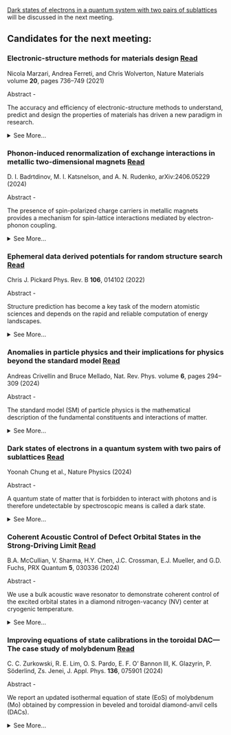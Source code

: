 [Dark states of electrons in a quantum system with two pairs of sublattices](https://www.nature.com/articles/s41567-024-02586-x) will be discussed in the next meeting.

## Candidates for the next meeting:

### Electronic-structure methods for materials design [Read](https://www.nature.com/articles/s41563-021-01013c-3)
Nicola Marzari, Andrea Ferreti, and Chris Wolverton, Nature Materials volume **20**, pages 736–749 (2021)

Abstract -

The accuracy and efficiency of electronic-structure methods to understand, predict and design the properties of materials has driven a new paradigm in research.
<details>
<summary>See More...</summary>

Simulations can greatly accelerate the identification, characterization and optimization of materials, with this acceleration driven by continuous progress in theory, algorithms and hardware, and by adaptation of concepts and tools from computer science. Nevertheless, the capability to identify and characterize materials relies on the predictive accuracy of the underlying physical descriptions, and on the ability to capture the complexity of realistic systems. We provide here an overview of electronic-structure methods, of their application to the prediction of materials properties, and of the different strategies employed towards the broader goals of materials design and discovery.
</details>

### Phonon-induced renormalization of exchange interactions in metallic two-dimensional magnets [Read](https://arxiv.org/abs/2406.05229)
D. I. Badrtdinov, M. I. Katsnelson, and A. N. Rudenko, arXiv:2406.05229 (2024)

Abstract - 

The presence of spin-polarized charge carriers in metallic magnets provides a mechanism for spin-lattice interactions mediated by electron-phonon coupling.

<details>
<summary>See More...</summary>
Here, we present a theory of this mechanism used to estimate its effect on the exchange interactions in 2D magnets. Starting from a square lattice model at half filling, we show that the presence of electron-phonon coupling with equilibrium phonon distribution leads to a notable suppression of exchange interactions with temperature. We then apply our approach to the prototypical 2D metallic ferromagnet, Fe3GeTe2, with moderate electron-phonon coupling. We find that the exchange interactions undergo a renormalization, leading to a softening of the magnon modes, and suppression of the Curie temperature by ∼10\%. We expect that this effect can be further enhanced in systems with strong electron-phonon coupling, as well as for non-equilibrium distribution of phonons induced by strong laser fields or charge currents.
</details>

### Ephemeral data derived potentials for random structure search [Read](https://journals.aps.org/prb/abstract/10.1103/PhysRevB.106.014102)

Chris J. Pickard Phys. Rev. B **106**, 014102 (2022)

Abstract - 

Structure prediction has become a key task of the modern atomistic sciences and depends on the rapid and reliable computation of energy landscapes. 
<details>
<summary>See More...</summary>
First-principles density functional based calculations are highly reliable, faithfully describing entire energy landscapes. They are, however, computationally intensive and slow compared to interatomic potentials. Great progress has been made in the development of machine learning, or data derived, potentials, which promise to describe entire energy landscapes at first-principles quality. Compared to first-principles approaches, their preparation can be time consuming and delay searching. Ab initio random structure searching (AIRSS) is a straightforward and powerful approach to structure prediction, based on the stochastic generation of sensible initial structures and their repeated local optimization. Here, a scheme, compatible with AIRSS, for the rapid construction of disposable, or ephemeral, data derived potentials (EDDPs) is described. These potentials are constructed using a homogeneous, separable many-body environment vector and iterative neural network fits, sparsely combined through non-negative least squares. The approach is first tested on methane, boron nitride, elemental boron, and urea. In the case of boron, an EDDP generated using data from small unit cells is used to rediscover the complex 𝛾-boron structure without recourse to symmetry or fragments. Finally, an EDDP generated for silane (```math $SiH_4$```) at 500 GPa enables the discovery of an extremely complex, dense structure which significantly modifies silane's high pressure phase diagram. This has implications for the theoretical exploration for high temperature superconductivity in dense hydrides, which have so far largely depended on searches in smaller unit cells.
</details>

### Anomalies in particle physics and their implications for physics beyond the standard model [Read](https://www.nature.com/articles/s42254-024-00703-6)

Andreas Crivellin and Bruce Mellado, Nat. Rev. Phys. volume **6**, pages 294–309 (2024)

Abstract - 

The standard model (SM) of particle physics is the mathematical description of the fundamental constituents and interactions of matter. 
<details>
<summary>See More...</summary>
Its last missing particle, the Higgs boson, was observed in 2012. However, there are several phenomena that the SM cannot account for (such as dark-matter particles, or non-vanishing neutrino masses), neither does it describe gravity. There must be more to discover, to extend the SM into a full description of nature. Here we review the hints of new physics, called anomalies, that are seen for various interactions as discrepancies between standard-model predictions and experimental measurements. We consider both direct high-energy searches for new particles at the Large Hadron Collider at CERN and indirect low-energy precision experiments. These anomalies span an energy scale of more than four orders of magnitude: from the mass of the proton, to the electroweak scale (approximately the mass of the Higgs boson), to the teraelectronvolt scale, which is the highest scale directly accessible at the Large Hadron Collider. We discuss the experimental and theoretical status of various anomalies and summarize possible explanations in terms of new particles and new interactions as well as discovery prospects. We suggest, in particular, that new additional Higgs bosons and so-called leptoquarks are promising candidates for extending the standard model.
</details>

### Dark states of electrons in a quantum system with two pairs of sublattices [Read](https://www.nature.com/articles/s41567-024-02586-x)

Yoonah Chung et al., Nature Physics (2024)

Abstract -

A quantum state of matter that is forbidden to interact with photons and is therefore undetectable by spectroscopic means is called a dark state. 
<details>
<summary>See More...</summary>
This basic concept can be applied to condensed matter where it suggests that a whole band of quantum states could be undetectable across a full Brillouin zone. Here we report the discovery of such condensed-matter dark states in palladium diselenide as a model system that has two pairs of sublattices in the primitive cell. By using angle-resolved photoemission spectroscopy, we find valence bands that are practically unobservable over the whole Brillouin zone at any photon energy, polarization and scattering plane. Our model shows that two pairs of sublattices located at half-translation positions and related by multiple glide-mirror symmetries make their relative quantum phases polarized into only four kinds, three of which become dark due to double destructive interference. This mechanism is generic to other systems with two pairs of sublattices, and we show how the phenomena observed in cuprates, lead halide perovskites and density wave systems can be resolved by the mechanism of dark states. Our results suggest that the sublattice degree of freedom, which has been overlooked so far, should be considered in the study of correlated phenomena and optoelectronic characteristics.
</details>

### Coherent Acoustic Control of Defect Orbital States in the Strong-Driving Limit [Read](https://journals.aps.org/prxquantum/abstract/10.1103/PRXQuantum.5.030336)

B.A. McCullian, V. Sharma, H.Y. Chen, J.C. Crossman, E.J. Mueller, and G.D. Fuchs, PRX Quantum **5**, 030336 (2024)

Abstract - 

We use a bulk acoustic wave resonator to demonstrate coherent control of the excited orbital states in a diamond nitrogen-vacancy (NV) center at cryogenic temperature. 
<details>
<summary>See More...</summary>
Coherent quantum control is an essential tool for understanding and mitigating decoherence. Moreover, characterizing and controlling orbital states is a central challenge for quantum networking, where optical coherence is tied to orbital coherence. We study resonant multiphonon orbital Rabi oscillations in both the frequency and time domain, extracting the strength of the orbital-phonon interactions and the coherence of the acoustically driven orbital states. We reach the strong-driving limit, where the physics is dominated by the coupling induced by the acoustic waves. We find agreement between our measurements, quantum master-equation simulations, and a Landau-Zener transition model in the strong-driving limit. Using perturbation theory, we derive an expression for the orbital Rabi frequency versus the acoustic drive strength that is nonperturbative in the drive strength and agrees well with our measurements for all acoustic powers. Motivated by continuous-wave spin-resonance-based decoherence protection schemes, we model the orbital decoherence and find good agreement between our model and our measured few-to-several-nanoseconds orbital decoherence times. We discuss the outlook for orbital decoherence protection.
</details>

### Improving equations of state calibrations in the toroidal DAC—The case study of molybdenum [Read](https://doi.org/10.1063/5.0223794)
C. C. Zurkowski, R. E. Lim, O. S. Pardo, E. F. O’ Bannon III, K. Glazyrin, P. Söderlind, Zs. Jenei, J. Appl. Phys. **136**, 075901 (2024)

Abstract - 

We report an updated isothermal equation of state (EoS) of molybdenum (Mo) obtained by compression in beveled and toroidal diamond-anvil cells (DACs). 
<details>
<summary>See More...</summary>
For an improved compression environment, we developed a copper (Cu) pressure-transmitting medium (PTM) for the toroidal diamond-anvil cell samples, as it is a soft metal compared to Mo with a well calibrated EoS. A Ne PTM was used for the conventional beveled DAC samples. The unit-cell volumes of Mo were measured to 336(1) GPa in the Cu PTM and 231.2(6) GPa in the Ne PTM at room temperature. We additionally calculated elastic stiffness and compliance constants and evaluated the uniaxial stress of Mo and Cu with pressure. A new EoS for Mo is presented from data collected in all sample environments and compared to our theoretical predictions as well as previous compression studies of Mo. The (200) lattice plane of Mo produced the lowest volumes across the pressure range of this study for all compression environments, suggesting that it is less affected by nonhydrostatic stresses in the DAC compared to the other observed diffraction planes. The presented Mo EoS is compatible with extrapolations of EoS fits of Mo in helium (He) within ∼1% at 330 GPa. Results from this work demonstrate that compressing a sample in a softer metal in the toroidal DAC can improve the compression environment and result in measured sample volumes comparable to those collected in noble-gas media at multi-megabar conditions.
<details>
